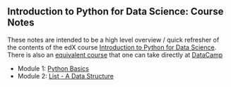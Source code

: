 ## Introduction to Python for Data Science: Course Notes

These notes are intended to be a high level overview / quick refresher of the contents of the edX course 
[Introduction to Python for Data Science](https://www.edx.org/course/introduction-python-data-science-microsoft-dat208x). There is also an [equivalent course](https://www.datacamp.com/courses/intro-to-python-for-data-science) that one can take directly at [DataCamp](https://www.datacamp.com/)

* Module 1: [Python Basics](Lecture_Notes/Module_01.md)
* Module 2: [List - A Data Structure](Lecture_Notes/Module_02.md)
